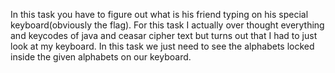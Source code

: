 In this task you have to figure out what is his friend typing on his special keyboard(obviously the flag).
For this task I actually over thought everything and keycodes of java and ceasar cipher text but turns out that I had to just look at my keyboard.
In this task we just need to see the alphabets locked inside the given alphabets on our keyboard. 

